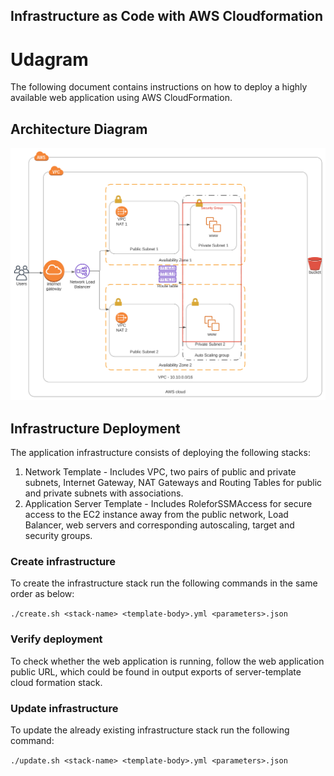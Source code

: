 ## Infrastructure as Code with AWS Cloudformation

# Udagram
The following document contains instructions on how to deploy a highly available web application using AWS CloudFormation.

## Architecture Diagram

![Diagram](AWS-Diagram.svg)

## Infrastructure Deployment

The application infrastructure consists of deploying the following stacks:
1. Network Template - Includes VPC, two pairs of public and private subnets, Internet Gateway, NAT Gateways and Routing Tables for public and private subnets with associations.
2. Application Server Template - Includes RoleforSSMAccess for secure access to the EC2 instance away from the public network, Load Balancer, web servers and corresponding autoscaling, target and security groups.

### Create infrastructure

To create the infrastructure stack run the following commands in the same order as below:

 `./create.sh <stack-name> <template-body>.yml <parameters>.json`                                    


### Verify deployment

To check whether the web application is running, follow the web application public URL, which could be found in output exports of server-template cloud formation stack.

### Update infrastructure

To update the already existing infrastructure stack run the following command:

`./update.sh <stack-name> <template-body>.yml <parameters>.json`